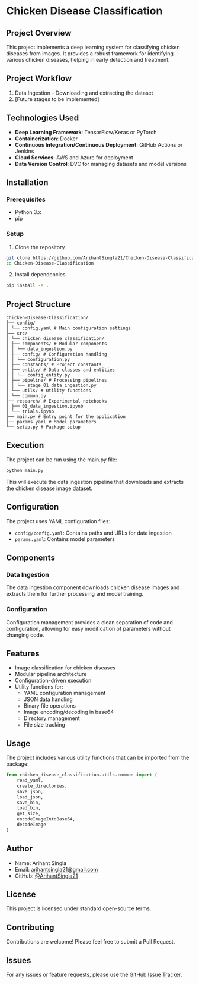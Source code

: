 # Chicken Disease Classification

## Project Overview
This project implements a deep learning system for classifying chicken diseases from images. It provides a robust framework for identifying various chicken diseases, helping in early detection and treatment.

## Project Workflow
1. Data Ingestion - Downloading and extracting the dataset
2. [Future stages to be implemented]

## Technologies Used
- **Deep Learning Framework**: TensorFlow/Keras or PyTorch
- **Containerization**: Docker
- **Continuous Integration/Continuous Deployment**: GitHub Actions or Jenkins
- **Cloud Services**: AWS and Azure for deployment
- **Data Version Control**: DVC for managing datasets and model versions

## Installation

### Prerequisites
- Python 3.x
- pip

### Setup
1. Clone the repository
```bash
git clone https://github.com/ArihantSingla21/Chicken-Disease-Classification.git
cd Chicken-Disease-Classification
```

2. Install dependencies
```bash
pip install -e .
```

## Project Structure
```
Chicken-Disease-Classification/
├── config/
│ └── config.yaml # Main configuration settings
├── src/
│ └── chicken_disease_classification/
│ ├── components/ # Modular components
│ │ └── data_ingestion.py
│ ├── config/ # Configuration handling
│ │ └── configuration.py
│ ├── constants/ # Project constants
│ ├── entity/ # Data classes and entities
│ │ └── config_entity.py
│ ├── pipeline/ # Processing pipelines
│ │ └── stage_01_data_ingestion.py
│ └── utils/ # Utility functions
│ └── common.py
├── research/ # Experimental notebooks
│ ├── 01_data_ingestion.ipynb
│ └── trials.ipynb
├── main.py # Entry point for the application
├── params.yaml # Model parameters
└── setup.py # Package setup
```


## Execution
The project can be run using the main.py file:

```bash
python main.py
```

This will execute the data ingestion pipeline that downloads and extracts the chicken disease image dataset.

## Configuration
The project uses YAML configuration files:
- `config/config.yaml`: Contains paths and URLs for data ingestion
- `params.yaml`: Contains model parameters

## Components

### Data Ingestion
The data ingestion component downloads chicken disease images and extracts them for further processing and model training.

### Configuration
Configuration management provides a clean separation of code and configuration, allowing for easy modification of parameters without changing code.

## Features
- Image classification for chicken diseases
- Modular pipeline architecture
- Configuration-driven execution
- Utility functions for:
  - YAML configuration management
  - JSON data handling
  - Binary file operations
  - Image encoding/decoding in base64
  - Directory management
  - File size tracking

## Usage
The project includes various utility functions that can be imported from the package:

```python
from chicken_disease_classification.utils.common import (
    read_yaml,
    create_directories,
    save_json,
    load_json,
    save_bin,
    load_bin,
    get_size,
    encodeImageIntoBase64,
    decodeImage
)
```

## Author
- Name: Arihant Singla
- Email: arihantsingla21@gmail.com
- GitHub: [@ArihantSingla21](https://github.com/ArihantSingla21)

## License
This project is licensed under standard open-source terms.

## Contributing
Contributions are welcome! Please feel free to submit a Pull Request.

## Issues
For any issues or feature requests, please use the [GitHub Issue Tracker](https://github.com/ArihantSingla21/Chicken-Disease-Classification/issues).